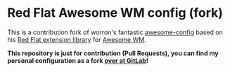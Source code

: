 # Red Flat Awesome WM config (fork)

This is a contribution fork of worron's fantastic [awesome-config](https://github.com/worron/awesome-config) based on his [Red Flat extension library](https://github.com/worron/redflat) for [Awesome WM](http://awesome.naquadah.org).

**This repository is just for contribution (Pull Requests), you can find my personal configuration as a fork [over at GitLab](https://gitlab.com/M4he/awesome-config)!**